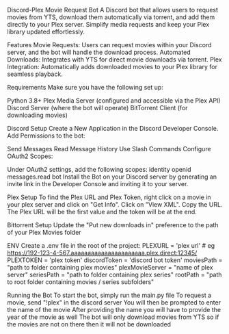 Discord-Plex Movie Request Bot
A Discord bot that allows users to request movies from YTS, download them automatically via torrent, and add them directly to your Plex server. Simplify media requests and keep your Plex library updated effortlessly.

Features
Movie Requests: Users can request movies within your Discord server, and the bot will handle the download process.
Automated Downloads: Integrates with YTS for direct movie downloads via torrent.
Plex Integration: Automatically adds downloaded movies to your Plex library for seamless playback.

Requirements
Make sure you have the following set up:

Python 3.8+
Plex Media Server (configured and accessible via the Plex API)
Discord Server (where the bot will operate)
BitTorrent Client (for downloading movies)

Discord Setup
Create a New Application in the Discord Developer Console.
Add Permissions to the bot:

Send Messages
Read Message History
Use Slash Commands
Configure OAuth2 Scopes:

Under OAuth2 settings, add the following scopes:
identity
openid
messages.read
bot
Install the Bot on your Discord server by generating an invite link in the Developer Console and inviting it to your server.

Plex Setup
To find the Plex URL and Plex Token, right click on a movie in your plex server and click on "Get Info". Click on "View XML". Copy the URL. The Plex URL will be the first value and the token will be at the end.

Bittorrent Setup
Update the "Put new downloads in" preference to the path of your Plex Movies folder

ENV
Create a .env file in the root of the project:
PLEXURL = 'plex url' # eg https://192-123-4-567.aaaaaaaaaaaaaaaaaaaaaa.plex.direct:12345/
PLEXTOKEN = 'plex token'
discordToken = 'discord bot token'
moviesPath = "path to folder containing plex movies"
plexMovieServer = "name of plex server"
seriesPath = "path to folder containing plex series"
rootPath = "path to root folder containing movies / series subfolders"

Running the Bot
To start the bot, simply run the main.py file
To request a movie, send "!plex" in the discord server
You will then be prompted to enter the name of the movie
After providing the name you will have to provide the year of the movie as well
The bot will only download movies from YTS so if the movies are not on there then it will not be downloaded
